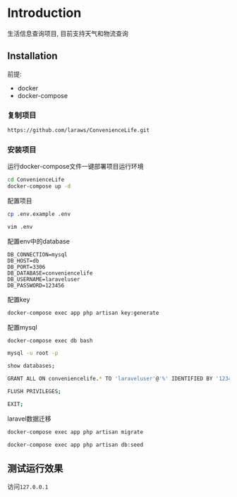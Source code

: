 # Introduction

生活信息查询项目, 目前支持天气和物流查询

## Installation

前提:

- docker
- docker-compose

### 复制项目

```bash
https://github.com/laraws/ConvenienceLife.git
```

### 安装项目

运行docker-compose文件一键部署项目运行环境

```bash
cd ConvenienceLife
docker-compose up -d
```

配置项目

```bash
cp .env.example .env
```

```bash
vim .env
```

配置env中的database

```dotenv
DB_CONNECTION=mysql
DB_HOST=db
DB_PORT=3306
DB_DATABASE=conveniencelife
DB_USERNAME=laraveluser
DB_PASSWORD=123456
```

配置key

```bash
docker-compose exec app php artisan key:generate
```

配置mysql

```bash
docker-compose exec db bash
```


```bash
mysql -u root -p
```


```bash
show databases;
```

```bash
GRANT ALL ON conveniencelife.* TO 'laraveluser'@'%' IDENTIFIED BY '123456';
```

```bash
FLUSH PRIVILEGES;
```

```bash
EXIT;
```

laravel数据迁移

```bash
docker-compose exec app php artisan migrate
```

```bash
docker-compose exec app php artisan db:seed
```

## 测试运行效果

访问`127.0.0.1`



